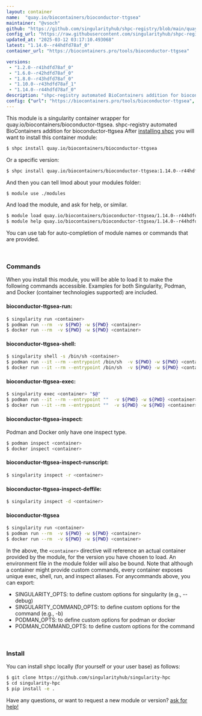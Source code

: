 ```yaml
---
layout: container
name:  "quay.io/biocontainers/bioconductor-ttgsea"
maintainer: "@vsoch"
github: "https://github.com/singularityhub/shpc-registry/blob/main/quay.io/biocontainers/bioconductor-ttgsea/container.yaml"
config_url: "https://raw.githubusercontent.com/singularityhub/shpc-registry/main/quay.io/biocontainers/bioconductor-ttgsea/container.yaml"
updated_at: "2025-03-12 03:17:10.493068"
latest: "1.14.0--r44hdfd78af_0"
container_url: "https://biocontainers.pro/tools/bioconductor-ttgsea"

versions:
 - "1.2.0--r41hdfd78af_0"
 - "1.6.0--r42hdfd78af_0"
 - "1.8.0--r43hdfd78af_0"
 - "1.10.0--r43hdfd78af_1"
 - "1.14.0--r44hdfd78af_0"
description: "shpc-registry automated BioContainers addition for bioconductor-ttgsea"
config: {"url": "https://biocontainers.pro/tools/bioconductor-ttgsea", "maintainer": "@vsoch", "description": "shpc-registry automated BioContainers addition for bioconductor-ttgsea", "latest": {"1.14.0--r44hdfd78af_0": "sha256:acf6890b2d1b5a13428c441669c6bcce4164060b3900ebb395e97f785d3a9332"}, "tags": {"1.2.0--r41hdfd78af_0": "sha256:837b5f521ff1387391df7b08d09760d60ccd3ff2a8d83b8c2cde249eb93562b5", "1.6.0--r42hdfd78af_0": "sha256:a6a59145b63bf13fa6c0e725ee78590698a5f2aebfce2a1d75574049d389c947", "1.8.0--r43hdfd78af_0": "sha256:6a6975cd1427d8b832030e1af562bdeab0ca78d4943f52bf4493a32dbf93bb3e", "1.10.0--r43hdfd78af_1": "sha256:8aa08ef571ea303074ed12211fb8b0adca1ab9b4d7de07e0436e891a2e5a64dd", "1.14.0--r44hdfd78af_0": "sha256:acf6890b2d1b5a13428c441669c6bcce4164060b3900ebb395e97f785d3a9332"}, "docker": "quay.io/biocontainers/bioconductor-ttgsea"}
---
```


This module is a singularity container wrapper for quay.io/biocontainers/bioconductor-ttgsea.
shpc-registry automated BioContainers addition for bioconductor-ttgsea
After [installing shpc](#install) you will want to install this container module:


```bash
$ shpc install quay.io/biocontainers/bioconductor-ttgsea
```

Or a specific version:

```bash
$ shpc install quay.io/biocontainers/bioconductor-ttgsea:1.14.0--r44hdfd78af_0
```

And then you can tell lmod about your modules folder:

```bash
$ module use ./modules
```

And load the module, and ask for help, or similar.

```bash
$ module load quay.io/biocontainers/bioconductor-ttgsea/1.14.0--r44hdfd78af_0
$ module help quay.io/biocontainers/bioconductor-ttgsea/1.14.0--r44hdfd78af_0
```

You can use tab for auto-completion of module names or commands that are provided.

<br>

### Commands

When you install this module, you will be able to load it to make the following commands accessible.
Examples for both Singularity, Podman, and Docker (container technologies supported) are included.

#### bioconductor-ttgsea-run:

```bash
$ singularity run <container>
$ podman run --rm  -v ${PWD} -w ${PWD} <container>
$ docker run --rm  -v ${PWD} -w ${PWD} <container>
```

#### bioconductor-ttgsea-shell:

```bash
$ singularity shell -s /bin/sh <container>
$ podman run --it --rm --entrypoint /bin/sh  -v ${PWD} -w ${PWD} <container>
$ docker run --it --rm --entrypoint /bin/sh  -v ${PWD} -w ${PWD} <container>
```

#### bioconductor-ttgsea-exec:

```bash
$ singularity exec <container> "$@"
$ podman run --it --rm --entrypoint ""  -v ${PWD} -w ${PWD} <container> "$@"
$ docker run --it --rm --entrypoint ""  -v ${PWD} -w ${PWD} <container> "$@"
```

#### bioconductor-ttgsea-inspect:

Podman and Docker only have one inspect type.

```bash
$ podman inspect <container>
$ docker inspect <container>
```

#### bioconductor-ttgsea-inspect-runscript:

```bash
$ singularity inspect -r <container>
```

#### bioconductor-ttgsea-inspect-deffile:

```bash
$ singularity inspect -d <container>
```



#### bioconductor-ttgsea

```bash
$ singularity run <container>
$ podman run --rm  -v ${PWD} -w ${PWD} <container>
$ docker run --rm  -v ${PWD} -w ${PWD} <container>
```


In the above, the `<container>` directive will reference an actual container provided
by the module, for the version you have chosen to load. An environment file in the
module folder will also be bound. Note that although a container
might provide custom commands, every container exposes unique exec, shell, run, and
inspect aliases. For anycommands above, you can export:

 - SINGULARITY_OPTS: to define custom options for singularity (e.g., --debug)
 - SINGULARITY_COMMAND_OPTS: to define custom options for the command (e.g., -b)
 - PODMAN_OPTS: to define custom options for podman or docker
 - PODMAN_COMMAND_OPTS: to define custom options for the command

<br>

### Install

You can install shpc locally (for yourself or your user base) as follows:

```bash
$ git clone https://github.com/singularityhub/singularity-hpc
$ cd singularity-hpc
$ pip install -e .
```

Have any questions, or want to request a new module or version? [ask for help!](https://github.com/singularityhub/singularity-hpc/issues)